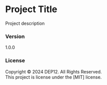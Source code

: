 # Project Title
Project description

### Version
1.0.0

### License
Copyright &copy; 2024 DEP12. All Rights Reserved. <br>
This project is license under the [MIT] license.

